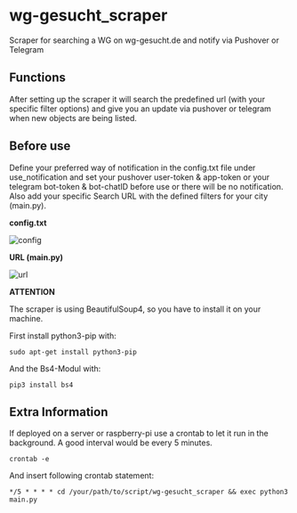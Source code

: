 # wg-gesucht_scraper
Scraper for searching a WG on wg-gesucht.de and notify via Pushover or Telegram

## Functions ##
After setting up the scraper it will search the predefined url (with your specific filter options) and give you an update via pushover or telegram when new objects are being listed.

## Before use ##
Define your preferred way of notification in the config.txt file under use_notification and set your pushover user-token & app-token or your telegram bot-token & bot-chatID before use or there will be no notification. Also add your specific Search URL with the defined filters for your city (main.py).


**config.txt**

![config](https://user-images.githubusercontent.com/55713049/71785761-c36da780-3003-11ea-99b2-eeb8a87aed50.png)


**URL (main.py)**

![url](https://user-images.githubusercontent.com/55713049/71785790-22332100-3004-11ea-82ed-b13ead70419b.png)


**ATTENTION** 

The scraper is using BeautifulSoup4, so you have to install it on your machine.

First install python3-pip with:

```
sudo apt-get install python3-pip
```

And the Bs4-Modul with:
```
pip3 install bs4
```

## Extra Information ##
If deployed on a server or raspberry-pi use a crontab to let it run in the background.
A good interval would be every 5 minutes.

```
crontab -e
```
And insert following crontab statement:
```
*/5 * * * * cd /your/path/to/script/wg-gesucht_scraper && exec python3 main.py
```
